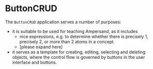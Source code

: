 # ButtonCRUD

The `ButtonCRUD` application serves a number of purposes:

- it is suitable to be used for teaching Ampersand, as it includes
  - nice expressions, e.g. to determine whether there is precisely 1, precisely 2, or more than 2 atoms in a concept.
  - [please expand here]
- it serves as a template for creating, editing, selecting and deleting objects, where the control flow is governed by buttons in the user interface and buttons.

